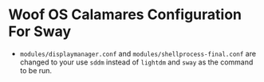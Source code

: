 # Woof OS Calamares Configuration For Sway

- `modules/displaymanager.conf` and `modules/shellprocess-final.conf` are changed to your use `sddm` instead of `lightdm` and `sway` as the command to be run.
